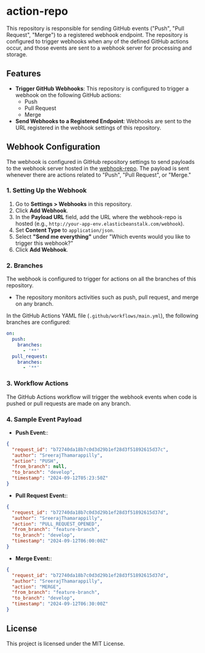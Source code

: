 # action-repo

This repository is responsible for sending GitHub events ("Push", "Pull Request", "Merge") to a registered webhook endpoint. The repository is configured to trigger webhooks when any of the defined GitHub actions occur, and those events are sent to a webhook server for processing and storage.

## Features

- **Trigger GitHub Webhooks**: This repository is configured to trigger a webhook on the following GitHub actions:
  - Push
  - Pull Request
  - Merge
- **Send Webhooks to a Registered Endpoint**: Webhooks are sent to the URL registered in the webhook settings of this repository.

## Webhook Configuration

The webhook is configured in GitHub repository settings to send payloads to the webhook server hosted in the [webhook-repo](https://github.com/SreerajThamarappilly/webhook-repo.git). The payload is sent whenever there are actions related to "Push", "Pull Request", or "Merge."

### 1. Setting Up the Webhook

1. Go to **Settings > Webhooks** in this repository.
2. Click **Add Webhook**.
3. In the **Payload URL** field, add the URL where the webhook-repo is hosted (e.g., `http://your-app-env.elasticbeanstalk.com/webhook`).
4. Set **Content Type** to `application/json`.
5. Select **"Send me everything"** under "Which events would you like to trigger this webhook?"
6. Click **Add Webhook**.

### 2. Branches

The webhook is configured to trigger for actions on all the branches of this repository.

- The repository monitors activities such as push, pull request, and merge on any branch.
  
In the GitHub Actions YAML file (`.github/workflows/main.yml`), the following branches are configured:

```yaml
on:
  push:
    branches:
      - '**'
  pull_request:
    branches:
      - '**'
```

### 3. Workflow Actions

The GitHub Actions workflow will trigger the webhook events when code is pushed or pull requests are made on any branch.

### 4. Sample Event Payload

- **Push Event:**: 

```json
{
  "request_id": "b72740da18b7c0d3d29b1ef28d3f51892615d37c",
  "author": "SreerajThamarappilly",
  "action": "PUSH",
  "from_branch": null,
  "to_branch": "develop",
  "timestamp": "2024-09-12T05:23:50Z"
}
```

- **Pull Request Event:**: 

```json
{
  "request_id": "b72740da18b7c0d3d29b1ef28d3f51892615d37d",
  "author": "SreerajThamarappilly",
  "action": "PULL_REQUEST_OPENED",
  "from_branch": "feature-branch",
  "to_branch": "develop",
  "timestamp": "2024-09-12T06:00:00Z"
}
```

- **Merge Event:**: 

```json
{
  "request_id": "b72740da18b7c0d3d29b1ef28d3f51892615d37d",
  "author": "SreerajThamarappilly",
  "action": "MERGE",
  "from_branch": "feature-branch",
  "to_branch": "develop",
  "timestamp": "2024-09-12T06:30:00Z"
}
```

## License

This project is licensed under the MIT License.
